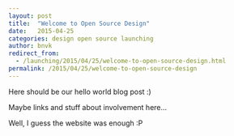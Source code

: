 ```yaml
---
layout: post
title:  "Welcome to Open Source Design"
date:   2015-04-25
categories: design open source launching
author: bnvk
redirect_from: 
  - /launching/2015/04/25/welcome-to-open-source-design.html
permalink: /2015/04/25/welcome-to-open-source-design
---
```


Here should be our hello world blog post :)

Maybe links and stuff about involvement here...

Well, I guess the website was enough :P
